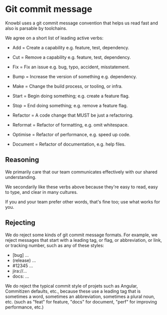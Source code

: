 # Git commit message

Knowbl uses a git commit message convention that helps us read fast and also is parsable by toolchains.

We agree on a short list of leading active verbs:

* Add = Create a capability e.g. feature, test, dependency.

* Cut = Remove a capability e.g. feature, test, dependency.

* Fix = Fix an issue e.g. bug, typo, accident, misstatement.

* Bump = Increase the version of something e.g. dependency.

* Make = Change the build process, or tooling, or infra.

* Start = Begin doing something; e.g. create a feature flag.

* Stop = End doing something; e.g. remove a feature flag.

* Refactor = A code change that MUST be just a refactoring.

* Reformat = Refactor of formatting, e.g. omit whitespace.

* Optimise = Refactor of performance, e.g. speed up code.

* Document = Refactor of documentation, e.g. help files.


## Reasoning

We primarily care that our team communicates effectively with our shared understanding. 

We secondarily like these verbs above because they're easy to read, easy to type, and clear in many cultures.

If you and your team prefer other words, that's fine too; use what works for you.


## Rejecting

We do reject some kinds of git commit message formats. For example, we reject messages that start with a leading tag, or flag, or abbreviation, or link, or tracking number, such as any of these styles:

* [bug] ...
* (release) ...
* #12345 ...
* jira://...
* docs: ...

We do reject the typical commit style of projets such as Angular, Commitizen defaults, etc., because these use a leading tag that is sometimes a word, sometimes an abbreviation, sometimes a plural noun, etc. (such as "feat" for feature, "docs" for document, "perf" for improving performance, etc.)
